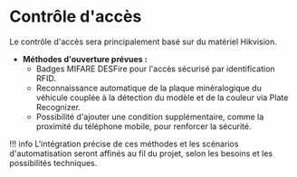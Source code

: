 # Contrôle d'accès

Le contrôle d'accès sera principalement basé sur du matériel Hikvision.

- **Méthodes d'ouverture prévues :**
    - Badges MIFARE DESFire pour l'accès sécurisé par identification RFID.
    - Reconnaissance automatique de la plaque minéralogique du véhicule couplée à la détection du modèle et de la couleur via Plate Recognizer.
    - Possibilité d'ajouter une condition supplémentaire, comme la proximité du téléphone mobile, pour renforcer la sécurité.

!!! info
    L'intégration précise de ces méthodes et les scénarios d'automatisation seront affinés au fil du projet, selon les besoins et les possibilités techniques.